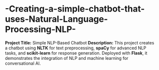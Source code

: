 # -Creating-a-simple-chatbot-that-uses-Natural-Language-Processing-NLP-
**Project Title:** Simple NLP-Based Chatbot  **Description:** This project creates a chatbot using **NLTK** for text preprocessing, **spaCy** for advanced NLP tasks, and **scikit-learn** for response generation. Deployed with **Flask**, it demonstrates the integration of NLP and machine learning for conversational AI.
